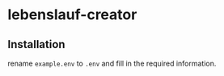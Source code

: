 # lebenslauf-creator

## Installation

rename `example.env` to `.env` and fill in the required information.
